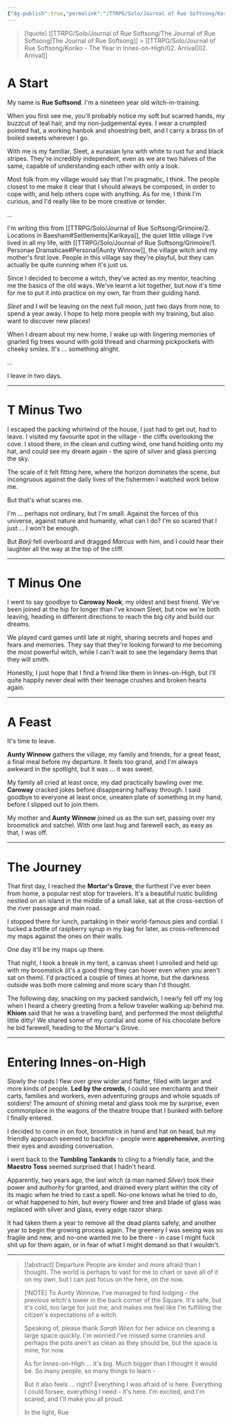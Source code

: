 ```yaml
---
{"dg-publish":true,"permalink":"/TTRPG/Solo/Journal of Rue Softsong/Koriko - The Year in Innes-on-High/01. Departure/"}
---
```



> [!quote] [[TTRPG/Solo/Journal of Rue Softsong/The Journal of Rue Softsong\|The Journal of Rue Softsong]] > [[TTRPG/Solo/Journal of Rue Softsong/Koriko - The Year in Innes-on-High/02. Arrival\|02. Arrival]]

# A Start

My name is **Rue Softsond**.
I'm a nineteen year old witch-in-training.

When you first see me, you'll probably notice my soft but scarred hands, my buzzcut of teal hair, and my non-judgemental eyes.
I wear a crumpled pointed hat, a working hanbok and shoestring belt, and I carry a brass tin of boiled sweets wherever I go.

With me is my familiar, Sleet, a eurasian lynx with white to rust fur and black stripes. They're incredibly independent, even as we are two halves of the same, capable of understanding each other with only a look.

Most folk from my village would say that I'm pragmatic, I think.
The people closest to me make it clear that I should always be composed, in order to cope with, and help others cope with anything.
As for me, I think I'm curious, and I'd really like to be more creative or tender.

...

I'm writing this from [[TTRPG/Solo/Journal of Rue Softsong/Grimoire/2. Locations in Baesham#Settlements\|Karikaya]], the quiet little village I've lived in all my life, with [[TTRPG/Solo/Journal of Rue Softsong/Grimoire/1. Personae Dramaticae#Personal\|Aunty Winnow]], the village witch and my mother's first love.
People in this village say they're playful, but they can actually be quite cunning when it's just us.

Since I decided to become a witch, they've acted as my mentor, teaching me the basics of the old ways. We've learnt a lot together, but now it's time for me to put it into practice on my own, far from their guiding hand.

*Sleet* and I will be leaving on the next full moon, just two days from now, to spend a year away. I hope to help more people with my training, but also want to discover new places!

When I dream about my new home, I wake up with lingering memories of gnarled fig trees wound with gold thread and charming pickpockets with cheeky smiles. It's ... something alright.

...

I leave in two days.

---

# T Minus Two

I escaped the packing whirlwind of the house, I just had to get out, had to leave. I visited my favourite spot in the village - the cliffs overlooking the cove.
I stood there, in the clean and cutting wind, one hand holding onto my hat, and could see my dream again - the spire of silver and glass piercing the sky.

The scale of it felt fitting here, where the horizon dominates the scene, but incongruous against the daily lives of the fishermen I watched work below me.

But that's what scares me.

I'm ... perhaps not ordinary, but I'm small. Against the forces of this universe, against nature and humanity, what can I do? I'm so scared that I just ... I won't be enough.

But *Barji* fell overboard and dragged *Marcus* with him, and I could hear their laughter all the way at the top of the cliff. 

---

# T Minus One

I went to say goodbye to **Caroway Nook**, my oldest and best friend. We've been joined at the hip for longer than I've known Sleet, but now we're both leaving, heading in different directions to reach the big city and build our dreams.

We played card games until late at night, sharing secrets and hopes and fears and memories. They say that they're looking forward to me becoming the most powerful witch, while I can't wait to see the legendary items that they will smith.

Honestly, I just hope that I find a friend like them in Innes-on-High, but I'll quite happily never deal with their teenage crushes and broken hearts again.

---

# A Feast

It's time to leave.

**Aunty Winnow** gathers the village, my family and friends, for a great feast, a final meal before my departure. It feels too grand, and I'm always awkward in the spotlight, but it was ... it was sweet.

My family all cried at least once, my dad practically bawling over me. **Caroway** cracked jokes before disappearing halfway through. I said goodbye to everyone at least once, uneaten plate of something in my hand, before I slipped out to join them.

My mother and **Aunty Winnow** joined us as the sun set, passing over my broomstick and satchel. With one last hug and farewell each, as easy as that, I was off.

---

# The Journey

That first day, I reached the **Mortar's Grove**, the furthest I've ever been from home, a popular rest stop for travelers. It's a beautiful rustic building nestled on an island in the middle of a small lake, sat at the cross-section of the river passage and main road.

I stopped there for lunch, partaking in their world-famous pies and cordial. I tucked a bottle of raspberry syrup in my bag for later, as cross-referenced my maps against the ones on their walls.

One day it'll be my maps up there.

That night, I took a break in my tent, a canvas sheet I unrolled and held up with my broomstick (it's a good thing they can hover even when you aren't sat on them). I'd practiced a couple of times at home, but the darkness outside was both more calming and more scary than I'd thought.

The following day, snacking on my packed sandwich, I nearly fell off my log when I heard a cheery greeting from a fellow traveler walking up behind me. **Khiom** said that he was a travelling bard, and performed the most delightful little ditty! We shared some of my cordial and some of his chocolate before he bid farewell, heading to the Mortar's Grove.

---

# Entering Innes-on-High

Slowly the roads I flew over grew wider and flatter, filled with larger and more kinds of people. **Led by the crowds**, I could see merchants and their carts, families and workers, even adventuring groups and whole squads of soldiers! The amount of shining metal and glass took me by surprise, even commonplace in the wagons of the theatre troupe that I bunked with before I finally entered.

I decided to come in on foot, broomstick in hand and hat on head, but my friendly approach seemed to backfire - people were **apprehensive**, averting their eyes and avoiding conversation.

I went back to the **Tumbling Tankards** to cling to a friendly face, and the **Maestro Toss** seemed surprised that I hadn't heard.

Apparently, two years ago, the last witch (a man named *Silver*) took their power and authority for granted, and drained every plant within the city of its magic when he tried to cast a spell. No-one knows what he tried to do, or what happened to him, but every flower and tree and blade of glass was replaced with silver and glass, every edge razor sharp.

It had taken them a year to remove all the dead plants safely, and another year to begin the growing process again. The greenery I was seeing was so fragile and new, and no-one wanted me to be there - in case I might fuck shit up for them again, or in fear of what I might demand so that I wouldn't.

---

> [!abstract] Departure
> People are kinder and more afraid than I thought.
> The world is perhaps to vast for me to chart or save all of it on my own, but I can just focus on the here, on the now.

> [!NOTE] To Aunty Winnow,
> I've managed to find lodging - the previous witch's tower in the back corner of the Square.
> It's safe, but it's cold, too large for just me, and makes me feel like I'm fulfilling the citizen's expectations of a witch.
> 
> Speaking of, please thank *Sarah Wren* for her advice on cleaning a large space quickly. I'm worried I've missed some crannies and perhaps the pots aren't as clean as they should be, but the space is mine, for now.
> 
> As for Innes-on-High ... it's big. Much bigger than I thought it would be. So many people, so many things to learn -
> 
> But it also feels ... right?
> Everything I was afraid of is here. Everything I could forsee, everything I need - it's here.
> I'm excited, and I'm scared, and I'll make you all proud.
> 
> In the light,
> Rue

